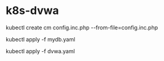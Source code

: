 # k8s-dvwa

kubectl create cm config.inc.php --from-file=config.inc.php

kubectl apply -f mydb.yaml

kubectl apply -f dvwa.yaml
